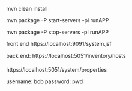 mvn clean install

mvn package -P start-servers -pl runAPP

mvn package -P stop-servers -pl runAPP

front end
https://localhost:9091/system.jsf

back end:
https://localhost:5051/inventory/hosts

https://localhost:5051/system/properties


username: bob   password: pwd
